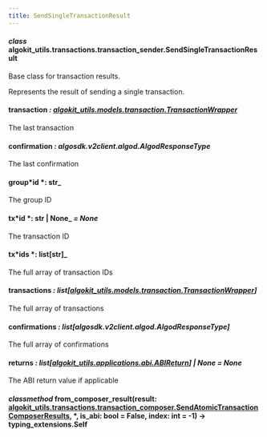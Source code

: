 ```yaml
---
title: SendSingleTransactionResult
---
```


#### _class_ algokit_utils.transactions.transaction_sender.SendSingleTransactionResult

Base class for transaction results.

Represents the result of sending a single transaction.

#### transaction _: [algokit_utils.models.transaction.TransactionWrapper](/reference/algokit-utils-py/api/docs/markdown/autoapi/algokit_utils/models/transaction/transactionwrapper/#algokit_utils.models.transaction.TransactionWrapper)_

The last transaction

#### confirmation _: algosdk.v2client.algod.AlgodResponseType_

The last confirmation

#### group*id *: str\_

The group ID

#### tx*id *: str | None\_ _= None_

The transaction ID

#### tx*ids *: list[str]\_

The full array of transaction IDs

#### transactions _: list[[algokit_utils.models.transaction.TransactionWrapper](/reference/algokit-utils-py/api/docs/markdown/autoapi/algokit_utils/models/transaction/transactionwrapper/#algokit_utils.models.transaction.TransactionWrapper)]_

The full array of transactions

#### confirmations _: list[algosdk.v2client.algod.AlgodResponseType]_

The full array of confirmations

#### returns _: list[[algokit_utils.applications.abi.ABIReturn](/reference/algokit-utils-py/api/docs/markdown/autoapi/algokit_utils/applications/abi/abireturn/#algokit_utils.applications.abi.ABIReturn)] | None_ _= None_

The ABI return value if applicable

#### _classmethod_ from_composer_result(result: [algokit_utils.transactions.transaction_composer.SendAtomicTransactionComposerResults](/reference/algokit-utils-py/api/docs/markdown/autoapi/algokit_utils/transactions/transaction_composer/sendatomictransactioncomposerresults/#algokit_utils.transactions.transaction_composer.SendAtomicTransactionComposerResults), \*, is_abi: bool = False, index: int = -1) → typing_extensions.Self
